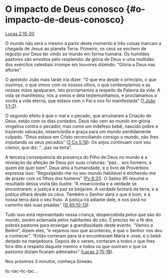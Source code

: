 # **O impacto de Deus conosco** {#o-impacto-de-deus-conosco}

[Lucas 2:15-20](http://bibliaonline.com.br/acf/lc/2/15-20)

O mundo não será o mesmo a partir deste momento e três coisas marcam a chegada de Jesus ao planeta Terra. Primeiro, os céus se enchem de regozijo por Deus ter vindo ao mundo em forma humana. Os humildes pastores são envoltos pelo resplendor da glória de Deus e uma multidão dos exércitos celestiais irrompe em louvores dizendo: &quot;Glória a Deus nas alturas&quot;.

O apóstolo João mais tarde iria dizer: “O que era desde o princípio, o que ouvimos, o que vimos com os nossos olhos, o que contemplamos e as nossas mãos apalparam, isto proclamamos a respeito da Palavra da vida. A vida se manifestou; nós a vimos e dela testemunhamos, e proclamamos a vocês a vida eterna, que estava com o Pai e nos foi manifestada” ([1 João 1:1-2](http://bibliaonline.com.br/acf/1jo/1/1-2)).

O segundo efeito é que o mal e o pecado, que arruinaram a Criação de Deus, estão com os dias contados. Deus não vem ao mundo em glória vingativa contra o pecador, mas como um indefeso bebê, nascido pobre e trazendo salvação, misericórdia e graça para um mundo perdidamente culpado. “Deus estava em Cristo reconciliando consigo o mundo, não lhes imputando os seus pecados” ([2 Co 5:19](http://bibliaonline.com.br/acf/2co/5/19)). Os anjos continuam com seu clamor, que diz: “...paz na terra”.

A terceira consequência da presença do Filho de Deus no mundo é a revelação da afeição de Deus por suas criaturas: “paz... aos homens, a quem ele quer bem”. Deus ama a humanidade, e o livro de Provérbios expressa isso: “Regozijando-me no seu mundo habitável e enchendo-me de prazer com os filhos dos homens” ([Pv 8:31](http://bibliaonline.com.br/acf/pv/8/31)). O Salmo 85 resume o resultado dessa visita tão ilustre: “A misericórdia e a verdade se encontraram; a justiça e a paz se beijaram. A verdade brotará da terra, e a justiça olhará desde os céus. Também o Senhor dará o que é bom, e a nossa terra dará o seu fruto. A justiça irá adiante dele, e nos porá no caminho das suas pisadas” ([Sl 85:10-13](http://bibliaonline.com.br/acf/sl/85/10-13)).

Tudo isso está representado nessa criança, despercebida pelos que são do mundo, porém aclamada pelos habitantes do céu. É preciso ter a fé dos pobres pastores para enxergar a grandiosidade deste evento. “Vamos a Belém”, dizem eles, “e vejamos isso que aconteceu, e que o Senhor nos deu a conhecer”. “Então correram para lá e encontraram Maria e José, e o bebê deitado na manjedoura. Depois de o verem, contaram a todos o que lhes fora dito a respeito daquele menino e todos os que ouviram o que os pastores diziam ficaram admirados” ([Lucas 2:15-18](http://bibliaonline.com.br/acf/lc/2/15-18)).

Nos próximos 3 minutos, conheça Simeão.

tic-tac-tic-tac...